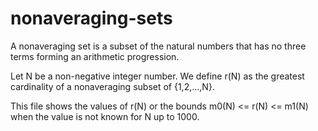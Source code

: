 # nonaveraging-sets
A nonaveraging set is a subset of the natural numbers that has no three terms forming an arithmetic progression.

Let N be a non-negative integer number. We define r(N) as the greatest cardinality of a nonaveraging subset of {1,2,...,N}.

This file shows the values of r(N) or the bounds m0(N) <= r(N) <= m1(N) when the value is not known for N up to 1000.

